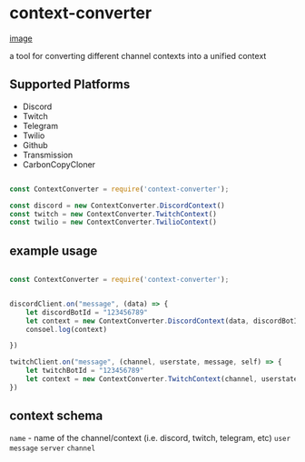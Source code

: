 # context-converter

[image](https://www.clipartmax.com/png/middle/417-4175992_ac-dc-converter-icon-free-download-at-icons8-it-is-ravensbourne-logo.png)

a tool for converting different channel contexts into a unified context

## Supported Platforms
- Discord
- Twitch
- Telegram
- Twilio
- Github
- Transmission
- CarbonCopyCloner
 
```javascript

const ContextConverter = require('context-converter');

const discord = new ContextConverter.DiscordContext()
const twitch = new ContextConverter.TwitchContext()
const twilio = new ContextConverter.TwilioContext()
```

## example usage

```javascript

const ContextConverter = require('context-converter');


discordClient.on("message", (data) => {
	let discordBotId = "123456789"
	let context = new ContextConverter.DiscordContext(data, discordBotId)
	consoel.log(context)

})

twitchClient.on("message", (channel, userstate, message, self) => {
	let twitchBotId = "123456789"
	let context = new ContextConverter.TwitchContext(channel, userstate, message, twitchBotId)
})
````

## context schema

`name` - name of the channel/context (i.e. discord, twitch, telegram, etc)
`user`
`message`
`server`
`channel`
